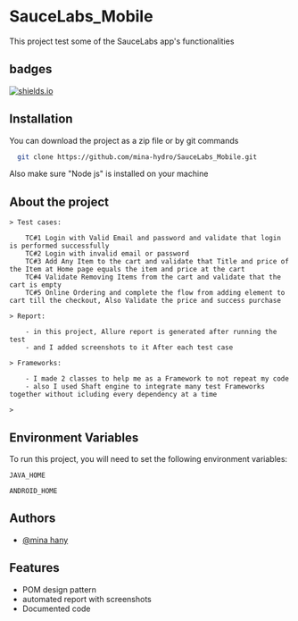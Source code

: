 
# SauceLabs_Mobile

This project test some of the SauceLabs app's functionalities


## badges
[![shields.io](https://img.shields.io/badge/pass-all-green)]([shields.io](https://img.shields.io/badge/pass-all-green))
## Installation

You can download the project as a zip file or by git commands

```bash
  git clone https://github.com/mina-hydro/SauceLabs_Mobile.git
```
Also make sure "Node js" is installed on your machine
    
## About the project
    > Test cases:

        TC#1 Login with Valid Email and password and validate that login is performed successfully
        TC#2 Login with invalid email or password
        TC#3 Add Any Item to the cart and validate that Title and price of the Item at Home page equals the item and price at the cart
        TC#4 Validate Removing Items from the cart and validate that the cart is empty
        TC#5 Online Ordering and complete the flow from adding element to cart till the checkout, Also Validate the price and success purchase
    
    > Report: 

        - in this project, Allure report is generated after running the test
        - and I added screenshots to it After each test case
    
    > Frameworks:

        - I made 2 classes to help me as a Framework to not repeat my code
        - also I used Shaft engine to integrate many test Frameworks together without icluding every dependency at a time

    > 
## Environment Variables

To run this project, you will need to set the following environment variables: 

`JAVA_HOME`

`ANDROID_HOME`


## Authors

- [@mina hany](https://github.com/mina-hydro)


## Features

- POM design pattern
- automated report with screenshots
- Documented code

